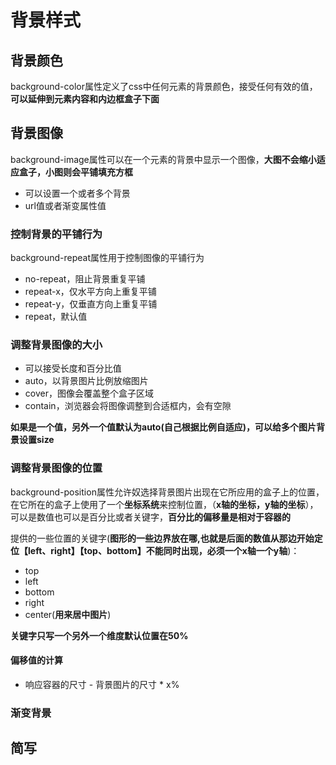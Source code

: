 # 背景样式

## 背景颜色

background-color属性定义了css中任何元素的背景颜色，接受任何有效的<color>值，**可以延伸到元素内容和内边框盒子下面**

## 背景图像

background-image属性可以在一个元素的背景中显示一个图像，**大图不会缩小适应盒子，小图则会平铺填充方框**

- 可以设置一个或者多个背景
- url值或者渐变属性值

### 控制背景的平铺行为

background-repeat属性用于控制图像的平铺行为

- no-repeat，阻止背景重复平铺
- repeat-x，仅水平方向上重复平铺
- repeat-y，仅垂直方向上重复平铺
- repeat，默认值

### 调整背景图像的大小

- 可以接受长度和百分比值
- auto，以背景图片比例放缩图片
- cover，图像会覆盖整个盒子区域
- contain，浏览器会将图像调整到合适框内，会有空隙

**如果是一个值，另外一个值默认为auto(自己根据比例自适应)，可以给多个图片背景设置size**

### 调整背景图像的位置

background-position属性允许奴选择背景图片出现在它所应用的盒子上的位置，在它所在的盒子上使用了一个**坐标系统**来控制位置，（**x轴的坐标，y轴的坐标**），可以是数值也可以是百分比或者关键字，**百分比的偏移量是相对于容器的**

提供的一些位置的关键字(**图形的一些边界放在哪,也就是后面的数值从那边开始定位【left、right】【top、bottom】不能同时出现，必须一个x轴一个y轴**)：

- top
- left
- bottom
- right
- center(**用来居中图片**)

**关键字只写一个另外一个维度默认位置在50%**

#### 偏移值的计算

- 响应容器的尺寸 - 背景图片的尺寸 * x%

### 渐变背景

## 简写